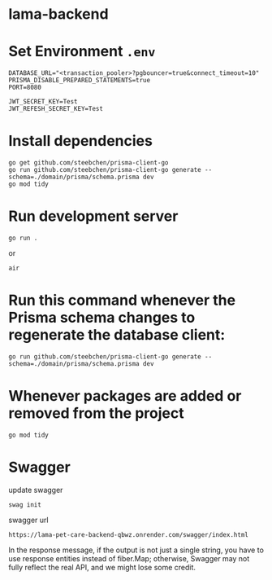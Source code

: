 # lama-backend
# Set Environment `.env`
```
DATABASE_URL="<transaction_pooler>?pgbouncer=true&connect_timeout=10"
PRISMA_DISABLE_PREPARED_STATEMENTS=true
PORT=8080

JWT_SECRET_KEY=Test
JWT_REFESH_SECRET_KEY=Test
```
# Install dependencies
```
go get github.com/steebchen/prisma-client-go
go run github.com/steebchen/prisma-client-go generate --schema=./domain/prisma/schema.prisma dev
go mod tidy
```
# Run development server
```
go run .
```
or
```
air
```
# Run this command whenever the Prisma schema changes to regenerate the database client:
```
go run github.com/steebchen/prisma-client-go generate --schema=./domain/prisma/schema.prisma dev
```
# Whenever packages are added or removed from the project
```
go mod tidy
```
# Swagger
update swagger
```
swag init
```
swagger url
```
https://lama-pet-care-backend-qbwz.onrender.com/swagger/index.html
```
In the response message, if the output is not just a single string, you have to use response entities instead of fiber.Map; otherwise, Swagger may not fully reflect the real API, and we might lose some credit.